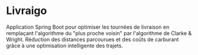 # Livraigo
Application Spring Boot pour optimiser les tournées de livraison en remplaçant l'algorithme du "plus proche voisin" par l'algorithme de Clarke &amp; Wright. Réduction des distances parcourues et des coûts de carburant grâce à une optimisation intelligente des trajets.
